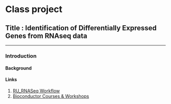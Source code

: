 # Class project
## Title : Identification of Differentially Expressed Genes from RNAseq data
-------- 
### Introduction
#### Background

#### Links
1. [RU_RNASeq Workflow](https://rockefelleruniversity.github.io/RU_RNAseq/)
2. [Bioconductor Courses & Workshops](https://www.bioconductor.org/help/course-materials/)
